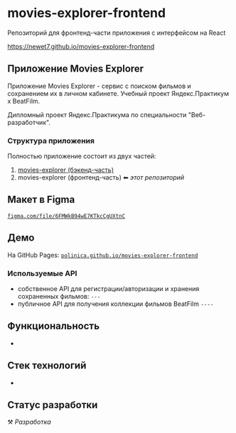 # movies-explorer-frontend

Репозиторий для фронтенд-части приложения с интерфейсом на React

https://newet7.github.io/movies-explorer-frontend

## Приложение Movies Explorer

Приложение Movies Explorer - сервис с поиском фильмов и сохранением их в личном кабинете. Учебный проект Яндекс.Практикум х BeatFilm.

Дипломный проект Яндекс.Практикума по специальности "Веб-разработчик".

### Структура приложения

Полностью приложение состоит из двух частей:

1. [movies-explorer (бэкенд-часть)](https://github.com/newet7/movies-explorer-api)
2. movies-explorer (фронтенд-часть) ⬅ _этот репозиторий_


## Макет в Figma

[`figma.com/file/6FMWkB94wE7KTkcCgUXtnC`](https://www.figma.com/file/6FMWkB94wE7KTkcCgUXtnC/light-1?node-id=24%3A718&mode=dev)

## Демо

На GitHub Pages:
[`polinica.github.io/movies-explorer-frontend`](https://newet7.github.io/movies-explorer-frontend)

### Используемые API

- собственное API для регистрации/авторизации и хранения сохраненных фильмов:
  `---`
- публичное API для получения коллекции фильмов BeatFilm `----`

## Функциональность

-

## Стек технологий

-

## Статус разработки

⚒️ _Разработка_
